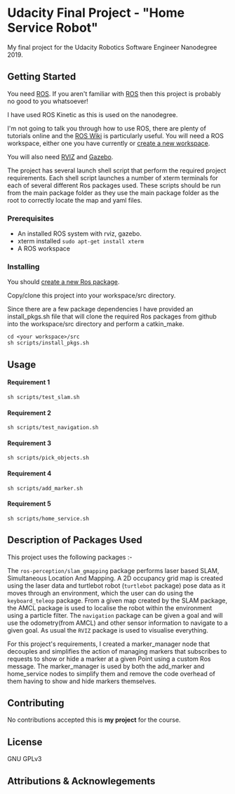 # Udacity Final Project - "Home Service Robot"
My final project for the Udacity Robotics Software Engineer Nanodegree 2019.

## Getting Started
You need [ROS](http://ros.org). If you aren't familiar with [ROS](http://ros.org) then this project is probably no good to you whatsoever!

I have used ROS Kinetic as this is used on the nanodegree.

I'm not going to talk you through how to use ROS, there are plenty of tutorials online and the [ROS Wiki](http://wiki.ros.org) is particularly useful. You will need a ROS workspace, either one you have currently or [create a new workspace](http://wiki.ros.org/catkin/Tutorials/create_a_workspace).

You will also need [RVIZ](http://wiki.ros.org/rviz/UserGuide) and [Gazebo](http://gazebosim.org/).

The project has several launch shell script that perform the required project requirements. Each shell script launches a number of xterm terminals for each of several different Ros packages used. These scripts should be run from the main package folder as they use the main package folder as the root to correctly locate the map and yaml files.

### Prerequisites
- An installed ROS system with rviz, gazebo.
- xterm installed `sudo apt-get install xterm`
- A ROS workspace

### Installing
You should [create a new Ros package](http://wiki.ros.org/ROS/Tutorials/CreatingPackage).

Copy/clone this project into your workspace/src directory.

Since there are a few package dependencies I have provided an install_pkgs.sh file that will clone the required Ros packages from github into the workspace/src directory and perform a catkin_make.

```
cd <your workspace>/src
sh scripts/install_pkgs.sh
```

## Usage

#### Requirement 1
```
sh scripts/test_slam.sh
```

#### Requirement 2
```
sh scripts/test_navigation.sh
```

#### Requirement 3
```
sh scripts/pick_objects.sh
```

#### Requirement 4
```
sh scripts/add_marker.sh
```

#### Requirement 5
```
sh scripts/home_service.sh
```

## Description of Packages Used
This project uses the following packages :-

The `ros-perception/slam_gmapping` package performs laser based SLAM, Simultaneous Location And Mapping. A 2D occupancy grid map is created using the laser data and turtlebot robot (`turtlebot` package) pose data as it moves through an environment, which the user can do using the `keyboard_teleop` package.
From a given map created by the SLAM package, the AMCL package is used to localise the robot within the environment using a particle filter. The `navigation` package can be given a goal and will use the odometry(from AMCL) and other sensor information to navigate to a given goal.
As usual the `RVIZ` package is used to visualise everything.

For this project's requirements, I created a marker_manager node that decouples and simplifies the action of managing markers that subscribes to requests to show or hide a marker at a given Point using a custom Ros message. The marker_manager is used by both the add_marker and home_service nodes to simplify them and remove the code overhead of them having to show and hide markers themselves.
 

## Contributing
No contributions accepted this is **my project** for the course.

## License
GNU GPLv3

## Attributions & Acknowlegements
